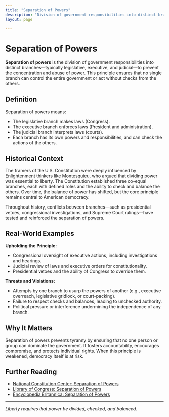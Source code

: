 ```yaml
---
title: "Separation of Powers"
description: "Division of government responsibilities into distinct branches to prevent abuse of power."
layout: page

---
```



# Separation of Powers

**Separation of powers** is the division of government responsibilities into distinct branches—typically legislative, executive, and judicial—to prevent the concentration and abuse of power. This principle ensures that no single branch can control the entire government or act without checks from the others.

## Definition

Separation of powers means:

- The legislative branch makes laws (Congress).
- The executive branch enforces laws (President and administration).
- The judicial branch interprets laws (courts).
- Each branch has its own powers and responsibilities, and can check the actions of the others.

## Historical Context

The framers of the U.S. Constitution were deeply influenced by Enlightenment thinkers like Montesquieu, who argued that dividing power was essential to liberty. The Constitution established three co-equal branches, each with defined roles and the ability to check and balance the others. Over time, the balance of power has shifted, but the core principle remains central to American democracy.

Throughout history, conflicts between branches—such as presidential vetoes, congressional investigations, and Supreme Court rulings—have tested and reinforced the separation of powers.

## Real-World Examples

**Upholding the Principle:**
- Congressional oversight of executive actions, including investigations and hearings.
- Judicial review of laws and executive orders for constitutionality.
- Presidential vetoes and the ability of Congress to override them.

**Threats and Violations:**
- Attempts by one branch to usurp the powers of another (e.g., executive overreach, legislative gridlock, or court-packing).
- Failure to respect checks and balances, leading to unchecked authority.
- Political pressure or interference undermining the independence of any branch.

## Why It Matters

Separation of powers prevents tyranny by ensuring that no one person or group can dominate the government. It fosters accountability, encourages compromise, and protects individual rights. When this principle is weakened, democracy itself is at risk.

## Further Reading

- [National Constitution Center: Separation of Powers](https://constitutioncenter.org/learn/topics/separation-of-powers)
- [Library of Congress: Separation of Powers](https://guides.loc.gov/separation-of-powers)
- [Encyclopedia Britannica: Separation of Powers](https://www.britannica.com/topic/separation-of-powers)

---
*Liberty requires that power be divided, checked, and balanced.*
